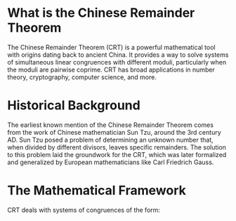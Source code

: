 # What is the Chinese Remainder Theorem

The Chinese Remainder Theorem (CRT) is a powerful mathematical tool with origins dating back to ancient China. It provides a way to solve systems of simultaneous linear congruences with different moduli, particularly when the moduli are pairwise coprime. CRT has broad applications in number theory, cryptography, computer science, and more.

# Historical Background

The earliest known mention of the Chinese Remainder Theorem comes from the work of Chinese mathematician Sun Tzu, around the 3rd century AD. Sun Tzu posed a problem of determining an unknown number that, when divided by different divisors, leaves specific remainders. The solution to this problem laid the groundwork for the CRT, which was later formalized and generalized by European mathematicians like Carl Friedrich Gauss.

# The Mathematical Framework

CRT deals with systems of congruences of the form:
